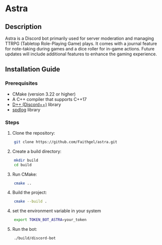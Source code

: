 # Astra

## Description
Astra is a Discord bot primarily used for server moderation and managing TTRPG (Tabletop Role-Playing Game) plays. It comes with a journal feature for note-taking during games and a dice roller for in-game actions. Future updates will include additional features to enhance the gaming experience.

## Installation Guide

### Prerequisites

- CMake (version 3.22 or higher)
- A C++ compiler that supports C++17
- [D++ (Discord++)](https://github.com/brainboxdotcc/DPP) library
- [spdlog](https://github.com/gabime/spdlog) library

### Steps

1. Clone the repository:

```sh
    git clone https://github.com/Faithgel/astra.git
```

2. Create a build directory:

```sh
    mkdir build
    cd build
```

3. Run CMake:

```sh
    cmake ..
```

4. Build the project:

```sh
    cmake --build .
```

4. set the environment variable in your system

```sh
    export TOKEN_BOT_ASTRA=your_token
```

5. Run the bot:

```sh
    ./build/discord-bot
```
